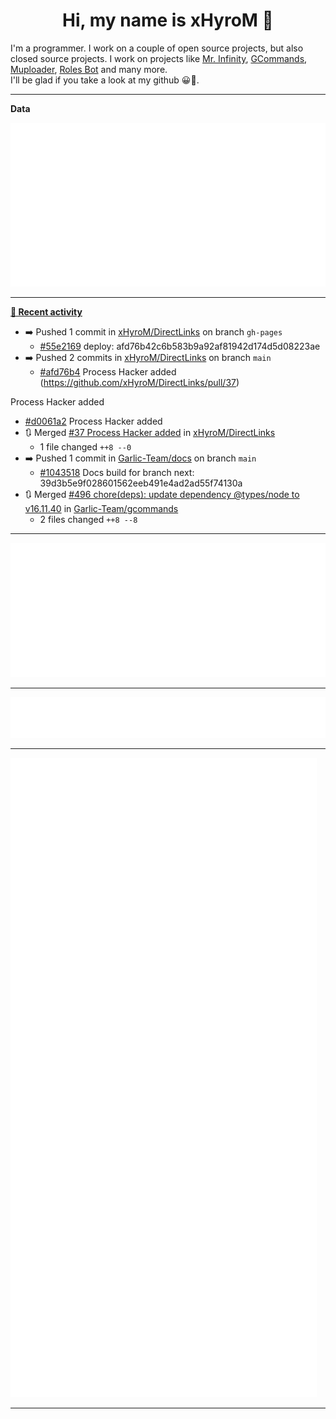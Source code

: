 <p align="center">
    <!-- <img src="https://avatars.githubusercontent.com/u/56601352" width="192" alt="hyro's pfp" /> -->
    <h1 align="center">Hi, my name is xHyroM 👋</h1>
</p>

I'm a programmer. I work on a couple of open source projects, but also closed source projects. I work on projects like [Mr. Infinity](https://discord.com/oauth2/authorize?client_id=720321585625694239&scope=bot%20applications.commands&permissions=8&redirect_uri=https://blobs.gq/imanager&prompt=consent&response_type=code), [GCommands](https://github.com/Garlic-Team/GCommands), [Muploader](https://github.com/xHyroM/Muploder), [Roles Bot](https://github.com/xHyroM/roles-bot) and many more.  
I'll be glad if you take a look at my github 😀👀.

___
**Data**

<img src="https://github.com/xHyroM/xHyroM/blob/master/.cache/base.svg">

___

**[📰 Recent activity](https://github.com/xHyroM)**
* ➡️ Pushed 1 commit in [xHyroM/DirectLinks](https://github.com/xHyroM/DirectLinks) on branch `gh-pages`
  * [#55e2169](https://github.com/xHyroM/DirectLinks/commit/55e2169) deploy: afd76b42c6b583b9a92af81942d174d5d08223ae
* ➡️ Pushed 2 commits in [xHyroM/DirectLinks](https://github.com/xHyroM/DirectLinks) on branch `main`
  * [#afd76b4](https://github.com/xHyroM/DirectLinks/commit/afd76b4) Process Hacker added (https://github.com/xHyroM/DirectLinks/pull/37)

Process Hacker added
  * [#d0061a2](https://github.com/xHyroM/DirectLinks/commit/d0061a2) Process Hacker added
* 🔃 Merged [#37 Process Hacker added](https://github.com/xHyroM/DirectLinks/pull/37) in [xHyroM/DirectLinks](https://github.com/xHyroM/DirectLinks)
  * 1 file changed `++8 --0`
* ➡️ Pushed 1 commit in [Garlic-Team/docs](https://github.com/Garlic-Team/docs) on branch `main`
  * [#1043518](https://github.com/Garlic-Team/docs/commit/1043518) Docs build for branch next: 39d3b5e9f028601562eeb491e4ad2ad55f74130a
* 🔃 Merged [#496 chore(deps): update dependency @types/node to v16.11.40](https://github.com/Garlic-Team/gcommands/pull/496) in [Garlic-Team/gcommands](https://github.com/Garlic-Team/gcommands)
  * 2 files changed `++8 --8`


___

<img src="https://github.com/xHyroM/xHyroM/blob/master/.cache/isocalendar.svg">

___

<img src="https://github.com/xHyroM/xHyroM/blob/master/.cache/languages.svg">

___

<img src="https://github.com/xHyroM/xHyroM/blob/master/.cache/achievements.svg">

___
